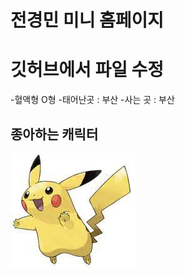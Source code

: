 # 전경민 미니 홈페이지

# 깃허브에서 파일 수정
-혈액형 O형
-태어난곳 : 부산
-사는 곳 : 부산

## 종아하는 캐릭터
![피카츄](https://github.com/wjsrudals411/MiniHomepage/blob/main/pika.jpg?raw=true)
